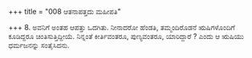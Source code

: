 +++
title = "008 ಆತನಾಪತ್ತದು ಮಹೀಪತಿ"

+++
8. ಅವನಿಗೆ ಅಂತಹ ಆಪತ್ತು ಒದಗಿತು. ನೀನಾದರೋ  ಹೆಂಡತಿ, ತಮ್ಮಂದಿರೊಡನೆ ಋಷಿಗಳೊಂದಿಗೆ ಕೂಡಿದ್ದರೂ  ಚಿಂತಿಸುತ್ತಿದ್ದೀಯೆ.  ನಿನ್ನಂತೆ ಕೀರ್ತಿವಂತರೂ, ಪುಣ್ಯವಂತರೂ, ಯಾರಿದ್ದಾರೆ ? ಎಂದು ಆ ಋಷಿಯು ಧರ್ಮಜನನ್ನು ಸಂತೈಸಿದನು.